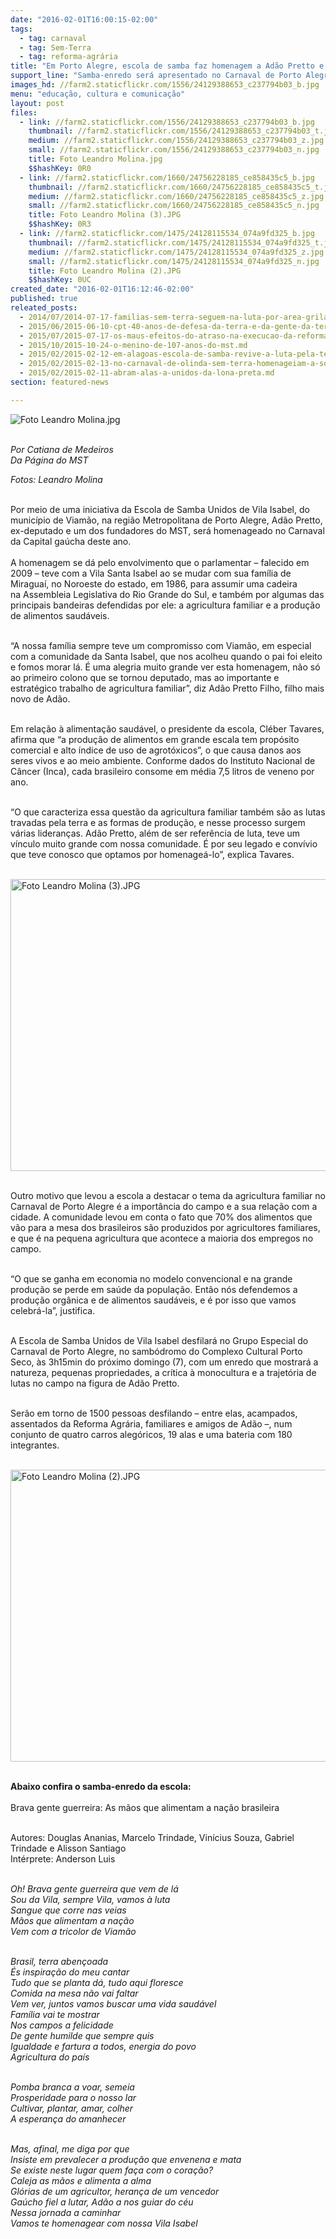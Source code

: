 ```yaml
---
date: "2016-02-01T16:00:15-02:00"
tags:
  - tag: carnaval
  - tag: Sem-Terra
  - tag: reforma-agrária
title: "Em Porto Alegre, escola de samba faz homenagem a Adão Pretto e à agricultura familiar"
support_line: "Samba-enredo será apresentado no Carnaval de Porto Alegre (RS), na madrugada do dia 7 de fevereiro."
images_hd: //farm2.staticflickr.com/1556/24129388653_c237794b03_b.jpg
menu: "educação, cultura e comunicação"
layout: post
files:
  - link: //farm2.staticflickr.com/1556/24129388653_c237794b03_b.jpg
    thumbnail: //farm2.staticflickr.com/1556/24129388653_c237794b03_t.jpg
    medium: //farm2.staticflickr.com/1556/24129388653_c237794b03_z.jpg
    small: //farm2.staticflickr.com/1556/24129388653_c237794b03_n.jpg
    title: Foto Leandro Molina.jpg
    $$hashKey: 0R0
  - link: //farm2.staticflickr.com/1660/24756228185_ce858435c5_b.jpg
    thumbnail: //farm2.staticflickr.com/1660/24756228185_ce858435c5_t.jpg
    medium: //farm2.staticflickr.com/1660/24756228185_ce858435c5_z.jpg
    small: //farm2.staticflickr.com/1660/24756228185_ce858435c5_n.jpg
    title: Foto Leandro Molina (3).JPG
    $$hashKey: 0R3
  - link: //farm2.staticflickr.com/1475/24128115534_074a9fd325_b.jpg
    thumbnail: //farm2.staticflickr.com/1475/24128115534_074a9fd325_t.jpg
    medium: //farm2.staticflickr.com/1475/24128115534_074a9fd325_z.jpg
    small: //farm2.staticflickr.com/1475/24128115534_074a9fd325_n.jpg
    title: Foto Leandro Molina (2).JPG
    $$hashKey: 0UC
created_date: "2016-02-01T16:12:46-02:00"
published: true
releated_posts:
  - 2014/07/2014-07-17-familias-sem-terra-seguem-na-luta-por-area-grilada-em-abelardo-luz.md
  - 2015/06/2015-06-10-cpt-40-anos-de-defesa-da-terra-e-da-gente-da-terra.md
  - 2015/07/2015-07-17-os-maus-efeitos-do-atraso-na-execucao-da-reforma-agraria.md
  - 2015/10/2015-10-24-o-menino-de-107-anos-do-mst.md
  - 2015/02/2015-02-12-em-alagoas-escola-de-samba-revive-a-luta-pela-terra.md
  - 2015/02/2015-02-13-no-carnaval-de-olinda-sem-terra-homenageiam-a-solidariedade-do-povo-cubano.md
  - 2015/02/2015-02-11-abram-alas-a-unidos-da-lona-preta.md
section: featured-news

---
```

<p><img alt="Foto Leandro Molina.jpg" src="//farm2.staticflickr.com/1556/24129388653_c237794b03_b.jpg" /></p>

<p><br />
<em>Por Catiana de Medeiros<br />
Da P&aacute;gina do MST</em></p>

<p><em>Fotos: Leandro Molina&nbsp;</em></p>

<p><br />
Por meio de uma iniciativa da Escola de Samba Unidos de Vila Isabel, do munic&iacute;pio de Viam&atilde;o, na regi&atilde;o Metropolitana de Porto Alegre, Ad&atilde;o Pretto, ex-deputado e um dos fundadores do MST, ser&aacute; homenageado no Carnaval da Capital ga&uacute;cha deste ano.<br />
<br />
A homenagem se d&aacute; pelo envolvimento que o parlamentar &ndash; falecido em 2009 &ndash; teve com a Vila Santa Isabel ao se mudar com sua fam&iacute;lia de Miragua&iacute;, no Noroeste do estado, em 1986, para assumir uma cadeira na&nbsp;Assembleia Legislativa do Rio Grande do Sul, e tamb&eacute;m por algumas das principais bandeiras defendidas por ele: a agricultura familiar e a produ&ccedil;&atilde;o de alimentos saud&aacute;veis.</p>

<p><br />
&ldquo;A nossa fam&iacute;lia sempre teve um compromisso com Viam&atilde;o, em especial com a comunidade da Santa Isabel, que nos acolheu quando o pai foi eleito e fomos morar l&aacute;. &Eacute; uma alegria muito grande ver esta homenagem, n&atilde;o s&oacute; ao primeiro colono que se tornou deputado, mas ao importante e estrat&eacute;gico trabalho de agricultura familiar&rdquo;, diz Ad&atilde;o Pretto Filho, filho mais novo de Ad&atilde;o.</p>

<p><br />
Em rela&ccedil;&atilde;o &agrave; alimenta&ccedil;&atilde;o saud&aacute;vel, o presidente da escola, Cl&eacute;ber Tavares, afirma que &ldquo;a produ&ccedil;&atilde;o de alimentos em grande escala tem prop&oacute;sito comercial e alto &iacute;ndice de uso de agrot&oacute;xicos&rdquo;, o que causa danos aos seres vivos e ao meio ambiente. Conforme dados do Instituto Nacional de C&acirc;ncer (Inca), cada brasileiro consome em m&eacute;dia 7,5 litros de veneno por ano.</p>

<p><br />
&ldquo;O que caracteriza essa quest&atilde;o da agricultura familiar tamb&eacute;m s&atilde;o as lutas travadas pela terra e as formas de produ&ccedil;&atilde;o, e nesse processo surgem v&aacute;rias lideran&ccedil;as. Ad&atilde;o Pretto, al&eacute;m de ser refer&ecirc;ncia de luta, teve um v&iacute;nculo muito grande com nossa comunidade. &Eacute; por seu legado e conv&iacute;vio que teve conosco que optamos por homenage&aacute;-lo&rdquo;, explica Tavares.</p>

<p><br />
<img alt="Foto Leandro Molina (3).JPG" height="467" src="//farm2.staticflickr.com/1660/24756228185_ce858435c5_b.jpg" width="700" /></p>

<p><br />
Outro motivo que levou a escola a destacar o tema da agricultura familiar no Carnaval de Porto Alegre &eacute; a import&acirc;ncia do campo e a sua rela&ccedil;&atilde;o com a cidade. A comunidade levou em conta o fato que 70% dos alimentos que v&atilde;o para a mesa dos brasileiros s&atilde;o produzidos por agricultores familiares, e que &eacute; na pequena agricultura que acontece a maioria dos empregos no campo.</p>

<p><br />
&ldquo;O que se ganha em economia no modelo convencional e na grande produ&ccedil;&atilde;o se perde em sa&uacute;de da popula&ccedil;&atilde;o. Ent&atilde;o n&oacute;s defendemos a produ&ccedil;&atilde;o org&acirc;nica e de alimentos saud&aacute;veis, e &eacute; por isso que vamos celebr&aacute;-la&rdquo;, justifica.</p>

<p><br />
A Escola de Samba Unidos de Vila Isabel desfilar&aacute; no Grupo Especial do Carnaval de Porto Alegre, no samb&oacute;dromo do Complexo Cultural Porto Seco, &agrave;s 3h15min do pr&oacute;ximo domingo (7), com um enredo que mostrar&aacute; a natureza, pequenas propriedades, a cr&iacute;tica &agrave; monocultura e a trajet&oacute;ria de lutas no campo na figura de Ad&atilde;o Pretto.</p>

<p><br />
Ser&atilde;o em torno de 1500 pessoas desfilando &ndash; entre elas, acampados, assentados da Reforma Agr&aacute;ria, familiares e amigos de Ad&atilde;o &ndash;, num conjunto de quatro carros aleg&oacute;ricos, 19 alas e uma bateria com 180 integrantes.</p>

<p><br />
<img alt="Foto Leandro Molina (2).JPG" height="467" src="//farm2.staticflickr.com/1475/24128115534_074a9fd325_b.jpg" width="700" /></p>

<p><br />
<strong>Abaixo confira o samba-enredo da escola:</strong><br />
<br />
Brava gente guerreira: As m&atilde;os que alimentam a na&ccedil;&atilde;o brasileira</p>

<p><br />
Autores: Douglas Ananias, Marcelo Trindade, Vin&iacute;cius Souza, Gabriel Trindade e Alisson Santiago<br />
Int&eacute;rprete: Anderson Luis</p>

<p><br />
<em>Oh! Brava gente guerreira que vem de l&aacute;<br />
Sou da Vila, sempre Vila, vamos &agrave; luta<br />
Sangue que corre nas veias<br />
M&atilde;os que alimentam a na&ccedil;&atilde;o<br />
Vem com a tricolor de Viam&atilde;o</em></p>

<p><br />
<em>Brasil, terra aben&ccedil;oada<br />
&Eacute;s inspira&ccedil;&atilde;o do meu cantar<br />
Tudo que se planta d&aacute;, tudo aqui floresce<br />
Comida na mesa n&atilde;o vai faltar<br />
Vem ver, juntos vamos buscar uma vida saud&aacute;vel<br />
Fam&iacute;lia vai te mostrar<br />
Nos campos a felicidade<br />
De gente humilde que sempre quis<br />
Igualdade e fartura a todos, energia do povo<br />
Agricultura do pa&iacute;s</em></p>

<p><br />
<em>Pomba branca a voar, semeia<br />
Prosperidade para o nosso lar<br />
Cultivar, plantar, amar, colher<br />
A esperan&ccedil;a do amanhecer</em></p>

<p><br />
<em>Mas, afinal, me diga por que<br />
Insiste em prevalecer a produ&ccedil;&atilde;o que envenena e mata<br />
Se existe neste lugar quem fa&ccedil;a com o cora&ccedil;&atilde;o?<br />
Caleja as m&atilde;os e alimenta a alma<br />
Gl&oacute;rias de um agricultor, heran&ccedil;a de um vencedor<br />
Ga&uacute;cho fiel a lutar, Ad&atilde;o a nos guiar do c&eacute;u<br />
Nessa jornada a caminhar<br />
Vamos te homenagear com nossa Vila Isabel</em></p>

<p>&nbsp;</p>

<p><br />
<em>​</em></p>
